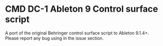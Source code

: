# CMD DC-1 Ableton 9 Control surface script
A port of the original Behringer control surface script to Ableton 9.1.4+.
Please report any bug using in the issue section.
